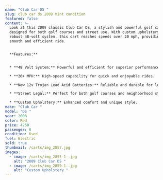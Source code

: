 ```yaml
---
name: "Club Car DS "
slug: club car ds 2009 mint condition
featured: false
content: >-
  Look at this 2009 classic Club Car DS, a stylish and powerful golf cart
  designed for both golf courses and street use. With custom upholstery and a
  robust 48-volt system, this cart reaches speeds over 20 mph, providing a
  smooth and efficient ride.


  **Features:**


  * **48 Volt System:** Powerful and efficient for superior performance.

  * **20+ MPH:** High-speed capability for quick and enjoyable rides.

  * **New 12v Trojan Lead Acid Batteries:** Reliable and durable for long-lasting use. \*\*Can be Lithium\*\*

  * **Street Legal:** Perfect for both golf courses and neighborhood streets.

  * **Custom Upholstery:** Enhanced comfort and unique style.
make: "Club Car "
model: "DS "
year: 2008
color: Red
price: 4250
passenger: 0
condition: Used
fuel: Electric
sold: true
thumbnail: /carts/img_2857.jpg
images:
  - image: /carts/img_2855-1-.jpg
    alt: "2009 Club Car DS "
  - image: /carts/img_2859-1-.jpg
    alt: "Custom Upholstery "
---
```

